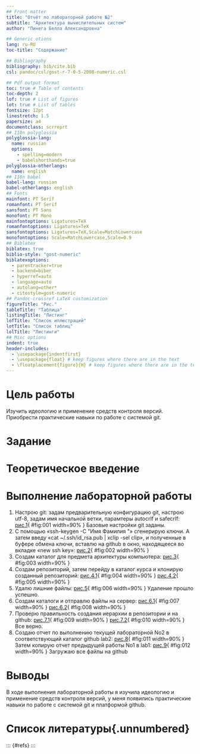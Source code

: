 ```yaml
---
## Front matter
title: "Отчёт по лабораторной работе №2"
subtitle: "Архитектура вычислительных систем"
author: "Пинега Белла Александровна"

## Generic otions
lang: ru-RU
toc-title: "Содержание"

## Bibliography
bibliography: bib/cite.bib
csl: pandoc/csl/gost-r-7-0-5-2008-numeric.csl

## Pdf output format
toc: true # Table of contents
toc-depth: 2
lof: true # List of figures
lot: true # List of tables
fontsize: 12pt
linestretch: 1.5
papersize: a4
documentclass: scrreprt
## I18n polyglossia
polyglossia-lang:
  name: russian
  options:
	- spelling=modern
	- babelshorthands=true
polyglossia-otherlangs:
  name: english
## I18n babel
babel-lang: russian
babel-otherlangs: english
## Fonts
mainfont: PT Serif
romanfont: PT Serif
sansfont: PT Sans
monofont: PT Mono
mainfontoptions: Ligatures=TeX
romanfontoptions: Ligatures=TeX
sansfontoptions: Ligatures=TeX,Scale=MatchLowercase
monofontoptions: Scale=MatchLowercase,Scale=0.9
## Biblatex
biblatex: true
biblio-style: "gost-numeric"
biblatexoptions:
  - parentracker=true
  - backend=biber
  - hyperref=auto
  - language=auto
  - autolang=other*
  - citestyle=gost-numeric
## Pandoc-crossref LaTeX customization
figureTitle: "Рис."
tableTitle: "Таблица"
listingTitle: "Листинг"
lofTitle: "Список иллюстраций"
lotTitle: "Список таблиц"
lolTitle: "Листинги"
## Misc options
indent: true
header-includes:
  - \usepackage{indentfirst}
  - \usepackage{float} # keep figures where there are in the text
  - \floatplacement{figure}{H} # keep figures where there are in the text
---
```


# Цель работы

Изучить идеологию и применение средств контроля версий.
Приобрести практические навыки по работе с системой git.

# Задание



# Теоретическое введение


# Выполнение лабораторной работы
1. Настрою git: задам предварительную конфигурацию git, настрою utf-8, задам имя начальной ветки, парамтеры autocrlf и safecrlf:
[рис.1](image/7.1.png){ #fig:001 width=90% }
Базовые настройки git заданы.
2. С помощью «ssh-keygen -C "Имя Фамилия "» сгенерирую ключи. А затем
введу «cat ~/.ssh/id_rsa.pub | xclip -sel clip», и полученные в буфере обмена ключи, вставлю на github в окно, находящееся во вкладке «new ssh key»:
[рис.2](image/7.2.png){ #fig:002 width=90% }
3. Создам каталог для предмета архитектуры компьютера:
[рис.3](image/7.3.png){ #fig:003 width=90% }
4. Создам репозиторий, затем перейду в каталог курса и клонирую созданный репозиторий:
[рис.4.1](image/7.4.png){ #fig:004 width=90% }
[рис.4.2](image/7.5.png){ #fig:005 width=90% }
5. Удалю лишние файлы:
[рис.5](image/7.6.png){ #fig:006 width=90% }
Удаление прошло успешно.
6. Создам каталоги и отправлю файлы на сервер:
[рис.6.1](image/7.7.png){ #fig:007 width=90% }
[рис.6.2](image/7.8.png){ #fig:008 width=90% }
7. Проверю правильность создания иерархии в репозитории и на github:
[рис.7.1](image/7.9.png){ #fig:009 width=90% }
[рис.7.2](image/8.png){ #fig:010 width=90% }
Все верно.
8. Создаю отчет по выполнению текущей лабораторной No2 в соответствующий каталог github lab2:
[рис.8](image/8.1.png){ #fig:011 width=90% }
Затем копирую отчет предыдущей работы No1 в lab1:
[рис.9](image/8.2.png){ #fig:012 width=90% }
Загружаю все файлы на github


# Выводы

В ходе выполнения лабораторной работы я изучила идеологию и
применение средств контроля версий, у меня появились практические навыки по работе с системой git и платформой github.

# Список литературы{.unnumbered}

::: {#refs}
:::
